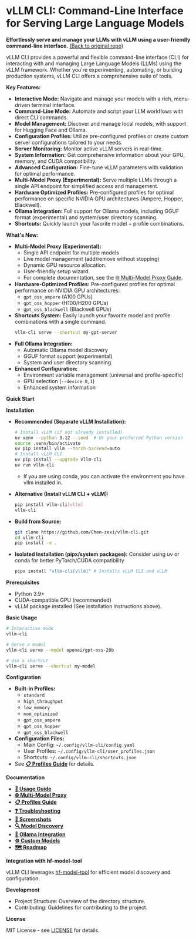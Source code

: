 # vLLM CLI: Command-Line Interface for Serving Large Language Models

**Effortlessly serve and manage your LLMs with vLLM using a user-friendly command-line interface.**  [(Back to original repo)](https://github.com/Chen-zexi/vllm-cli)

vLLM CLI provides a powerful and flexible command-line interface (CLI) for interacting with and managing Large Language Models (LLMs) using the vLLM framework.  Whether you're experimenting, automating, or building production systems, vLLM CLI offers a comprehensive suite of tools.

**Key Features:**

*   **Interactive Mode:** Navigate and manage your models with a rich, menu-driven terminal interface.
*   **Command-Line Mode:** Automate and script your LLM workflows with direct CLI commands.
*   **Model Management:** Discover and manage local models, with support for Hugging Face and Ollama.
*   **Configuration Profiles:** Utilize pre-configured profiles or create custom server configurations tailored to your needs.
*   **Server Monitoring:** Monitor active vLLM servers in real-time.
*   **System Information:** Get comprehensive information about your GPU, memory, and CUDA compatibility.
*   **Advanced Configuration:** Fine-tune vLLM parameters with validation for optimal performance.
*   **Multi-Model Proxy (Experimental):** Serve multiple LLMs through a single API endpoint for simplified access and management.
*   **Hardware Optimized Profiles:** Pre-configured profiles for optimal performance on specific NVIDIA GPU architectures (Ampere, Hopper, Blackwell).
*   **Ollama Integration:** Full support for Ollama models, including GGUF format (experimental) and system/user directory scanning.
*   **Shortcuts:** Quickly launch your favorite model + profile combinations.

**What's New:**

*   **Multi-Model Proxy (Experimental):**
    *   Single API endpoint for multiple models
    *   Live model management (add/remove without stopping)
    *   Dynamic GPU resource allocation.
    *   User-friendly setup wizard.
    *   For complete documentation, see the [🌐 Multi-Model Proxy Guide](docs/multi-model-proxy.md).
*   **Hardware-Optimized Profiles:** Pre-configured profiles for optimal performance on NVIDIA GPU architectures:
    *   `gpt_oss_ampere` (A100 GPUs)
    *   `gpt_oss_hopper` (H100/H200 GPUs)
    *   `gpt_oss_blackwell` (Blackwell GPUs)
*   **Shortcuts System:** Easily launch your favorite model and profile combinations with a single command.
    ```bash
    vllm-cli serve --shortcut my-gpt-server
    ```
*   **Full Ollama Integration:**
    *   Automatic Ollama model discovery
    *   GGUF format support (experimental)
    *   System and user directory scanning
*   **Enhanced Configuration:**
    *   Environment variable management (universal and profile-specific)
    *   GPU selection (`--device 0,1`)
    *   Enhanced system information

**Quick Start**

**Installation**

*   **Recommended (Separate vLLM Installation):**
    ```bash
    # Install vLLM (if not already installed)
    uv venv --python 3.12 --seed  # Or your preferred Python version
    source .venv/bin/activate
    uv pip install vllm --torch-backend=auto
    # Install vLLM CLI
    uv pip install --upgrade vllm-cli
    uv run vllm-cli
    ```
    *  If you are using conda, you can activate the environment you have vllm installed in.

*   **Alternative (Install vLLM CLI + vLLM):**
    ```bash
    pip install vllm-cli[vllm]
    vllm-cli
    ```
*   **Build from Source:**
    ```bash
    git clone https://github.com/Chen-zexi/vllm-cli.git
    cd vllm-cli
    pip install -e .
    ```
*   **Isolated Installation (pipx/system packages):** Consider using uv or conda for better PyTorch/CUDA compatibility

    ```bash
    pipx install "vllm-cli[vllm]" # Installs vLLM CLI and vLLM
    ```

**Prerequisites**

*   Python 3.9+
*   CUDA-compatible GPU (recommended)
*   vLLM package installed (See installation instructions above).

**Basic Usage**

```bash
# Interactive mode
vllm-cli

# Serve a model
vllm-cli serve --model openai/gpt-oss-20b

# Use a shortcut
vllm-cli serve --shortcut my-model
```

**Configuration**

*   **Built-in Profiles:**
    *   `standard`
    *   `high_throughput`
    *   `low_memory`
    *   `moe_optimized`
    *   `gpt_oss_ampere`
    *   `gpt_oss_hopper`
    *   `gpt_oss_blackwell`
*   **Configuration Files:**
    *   Main Config: `~/.config/vllm-cli/config.yaml`
    *   User Profiles: `~/.config/vllm-cli/user_profiles.json`
    *   Shortcuts: `~/.config/vllm-cli/shortcuts.json`
*   See [**📋 Profiles Guide**](docs/profiles.md) for details.

**Documentation**

*   [**📘 Usage Guide**](docs/usage-guide.md)
*   [**🌐 Multi-Model Proxy**](docs/multi-model-proxy.md)
*   [**📋 Profiles Guide**](docs/profiles.md)
*   [**❓ Troubleshooting**](docs/troubleshooting.md)
*   [**📸 Screenshots**](docs/screenshots.md)
*   [**🔍 Model Discovery**](docs/MODEL_DISCOVERY_QUICK_REF.md)
*   [**🦙 Ollama Integration**](docs/ollama-integration.md)
*   [**⚙️ Custom Models**](docs/custom-model-serving.md)
*   [**🗺️ Roadmap**](docs/roadmap.md)

**Integration with hf-model-tool**

vLLM CLI leverages [hf-model-tool](https://github.com/Chen-zexi/hf-model-tool) for efficient model discovery and configuration.

**Development**

*   Project Structure: Overview of the directory structure.
*   Contributing: Guidelines for contributing to the project.

**License**

MIT License - see [LICENSE](LICENSE) for details.